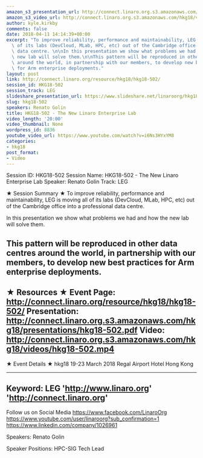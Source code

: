 ```yaml
---
amazon_s3_presentation_url: http://connect.linaro.org.s3.amazonaws.com/hkg18/presentations/hkg18-502.pdf
amazon_s3_video_url: http://connect.linaro.org.s3.amazonaws.com/hkg18/videos/hkg18-502.mp4
author: kyle.kirkby
comments: false
date: 2018-04-11 14:14:39+00:00
excerpt: "To improve reliability, performance and maintainability, LEG is moving all\
  \ of its labs (DevCloud, MLab, HPC, etc) out of the Cambridge office into a professional\
  \ data centre. \n\nIn this presentation we show what problems we had and how the\
  \ new lab will solve them.\n\nThis pattern will be reproduced in other data centres\
  \ around the world, in partnership with our members, to develop new best practices\
  \ for Arm enterprise deployments."
layout: post
link: http://connect.linaro.org/resource/hkg18/hkg18-502/
session_id: HKG18-502
session_track: LEG
slideshare_presentation_url: https://www.slideshare.net/linaroorg/hkg18502-the-new-linaro-enterprise-lab
slug: hkg18-502
speakers: Renato Golin
title: HKG18-502 - The New Linaro Enterprise Lab
video_length: '20:00'
video_thumbnail: None
wordpress_id: 8836
youtube_video_url: https://www.youtube.com/watch?v=i6Ns3HYxYM8
categories:
- hkg18
post_format:
- Video
---
```


Session ID: HKG18-502
Session Name: HKG18-502 - The New Linaro Enterprise Lab
Speaker: Renato Golin
Track: LEG


★ Session Summary ★
To improve reliability, performance and maintainability, LEG is moving all of its labs (DevCloud, MLab, HPC, etc) out of the Cambridge office into a professional data centre. 

In this presentation we show what problems we had and how the new lab will solve them.

This pattern will be reproduced in other data centres around the world, in partnership with our members, to develop new best practices for Arm enterprise deployments.
---------------------------------------------------
★ Resources ★
Event Page: http://connect.linaro.org/resource/hkg18/hkg18-502/
Presentation: http://connect.linaro.org.s3.amazonaws.com/hkg18/presentations/hkg18-502.pdf
Video: http://connect.linaro.org.s3.amazonaws.com/hkg18/videos/hkg18-502.mp4
 ---------------------------------------------------
★ Event Details ★
hkg18
19-23 March 2018 
Regal Airport Hotel Hong Kong

---------------------------------------------------
Keyword: LEG
'http://www.linaro.org'
'http://connect.linaro.org'
---------------------------------------------------
Follow us on Social Media
https://www.facebook.com/LinaroOrg
https://www.youtube.com/user/linaroorg?sub_confirmation=1
https://www.linkedin.com/company/1026961

Speakers: Renato Golin

Speaker Positions: HPC-SIG Tech Lead


